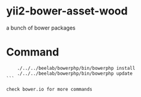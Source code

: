 yii2-bower-asset-wood
=====================

a bunch of bower packages


Command
===

````
    ./../../beelab/bowerphp/bin/bowerphp install
    ./../../beelab/bowerphp/bin/bowerphp update
```

check bower.io for more commands
